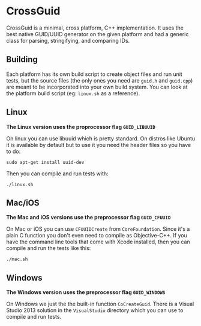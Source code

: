 # CrossGuid

CrossGuid is a minimal, cross platform, C++ implementation. It uses the best
native GUID/UUID generator on the given platform and had a generic class for
parsing, stringifying, and comparing IDs.

## Building

Each platform has its own build script to create object files and run unit
tests, but the source files (the only ones you need are `guid.h` and
`guid.cpp`) are meant to be incorporated into your own build system. You can
look at the platform build script (eg: `linux.sh` as a reference).

## Linux

**The Linux version uses the proprocessor flag `GUID_LIBUUID`**

On linux you can use libuuid which is pretty standard. On distros like Ubuntu
it is available by default but to use it you need the header files so you have
to do:

    sudo apt-get install uuid-dev

Then you can compile and run tests with:

    ./linux.sh

## Mac/iOS

**The Mac and iOS versions use the preprocessor flag `GUID_CFUUID`**

On Mac or iOS you can use `CFUUIDCreate` from `CoreFoundation`. Since it's a
plain C function you don't even need to compile as Objective-C++. If you have
the command line tools that come with Xcode installed, then you can compile and
run the tests like this:

    ./mac.sh

## Windows

**The Windows version uses the preprocessor flag `GUID_WINDOWS`**

On Windows we just the the built-in function `CoCreateGuid`. There is a Visual
Studio 2013 solution in the `VisualStudio` directory which you can use to
compile and run tests.
